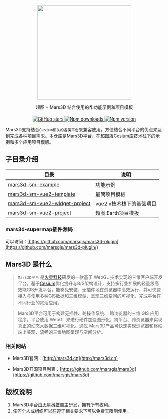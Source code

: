  
<p align="center">
<img src="https://cdn.jsdelivr.net/gh/muyao1987/cdn/mars3d.cn/logo.png" width="300px" />
</p>
 
<p align="center">超图 + Mars3D 结合使用的🌎功能示例和项目模板</p>


<p align="center">
<a target="_black" href="https://github.com/marsgis/mars3d">
<img alt="GitHub stars" src="https://img.shields.io/github/stars/marsgis/mars3d?style=flat&logo=github">
</a>
<a target="_black" href="https://www.npmjs.com/package/mars3d">
<img alt="Npm downloads" src="https://img.shields.io/npm/dt/mars3d?style=flat&logo=npm">
</a>
<a target="_black" href="https://www.npmjs.com/package/mars3d">
<img alt="Npm version" src="https://img.shields.io/npm/v/mars3d.svg?style=flat&logo=npm&label=version"/>
</a>
</p>

  Mars3D支持结合`Cesium相关的各类平台`来兼容使用，方便结合不同平台的优点来达到完成各种项目需求。本仓库是Mars3D平台，在[超图版Cesium库](http://support.supermap.com.cn:8090/webgl/index.html)技术栈下的示例和多个应用项目模版。
 
  
## 子目录介绍
  
| 目录  |   说明  | 
|  ----  | ----  |
|[mars3d-sm-example](./mars3d-sm-example/README.md)	|  功能示例 | 
|[mars3d-sm-vue2-template](./mars3d-sm-vue2-template/README.md)	|  最简项目模板 | 
|[mars3d-sm-vue2-widget-project](./mars3d-sm-vue2-widget-project/README.md)	|  vue2.x技术栈下的基础项目 | 
|[mars3d-sm-vue2-project](./mars3d-sm-vue2-project/README.md)	|  超图iEarth项目模板 | 



### mars3d-supermap插件源码
可以访问：[https://github.com/marsgis/mars3d-plugin](https://github.com/marsgis/mars3d-plugin/)



## Mars3D 是什么 
>  `Mars3D平台` 是[火星科技](http://marsgis.cn/)研发的一款基于 WebGL 技术实现的三维客户端开发平台，基于[Cesium](https://cesium.com/cesiumjs/)优化提升与B/S架构设计，支持多行业扩展的轻量级高效能GIS开发平台，能够免安装、无插件地在浏览器中高效运行，并可快速接入与使用多种GIS数据和三维模型，呈现三维空间的可视化，完成平台在不同行业的灵活应用。

 > Mars3D平台可用于构建无插件、跨操作系统、 跨浏览器的三维 GIS 应用程序。平台使用 WebGL 来进行硬件加速图形化，跨平台、跨浏览器来实现真正的动态大数据三维可视化。通过 Mars3D产品可快速实现浏览器和移动端上美观、流畅的三维地图呈现与空间分析。

### 相关网站 
- Mars3D官网：[http://mars3d.cn](http://mars3d.cn)  

- Mars3D开源项目列表：[https://github.com/marsgis/mars3d](https://github.com/marsgis/mars3d)


## 版权说明
1. Mars3D平台由[火星科技](http://marsgis.cn/)自主研发，拥有所有权利。
2. 任何个人或组织可以在遵守相关要求下可以免费无限制使用。

